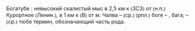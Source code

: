---
---

Богатубе
: невысокий скалистый мыс в 2,5 км к ⦅ЗСЗ⦆ от ⦅н.п.⦆ Курортное ⦅Ленин.⦆, в 1 км к ⦅В⦆ от м. Чалва – ⦅ср.⦆ ⦅рпл.⦆ боге – , бага; – ⦅ср.⦆ тюбе термин, обозначающий часть рода.
